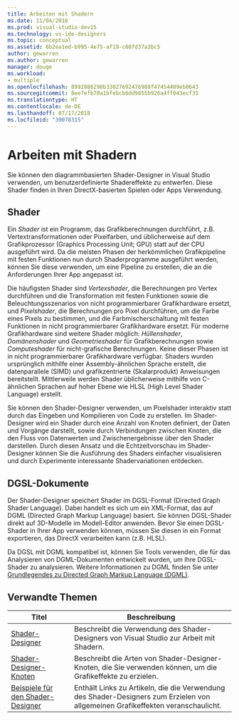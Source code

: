 ```yaml
---
title: Arbeiten mit Shadern
ms.date: 11/04/2016
ms.prod: visual-studio-dev15
ms.technology: vs-ide-designers
ms.topic: conceptual
ms.assetid: 6b2ea1ed-b995-4e75-af19-c68fd37a3bc5
author: gewarren
ms.author: gewarren
manager: douge
ms.workload:
- multiple
ms.openlocfilehash: 8992886290b33027692476988f47454409eb0643
ms.sourcegitcommit: 8ee7efb70a1bfebcb6dd9855b926a4ff043ecf35
ms.translationtype: HT
ms.contentlocale: de-DE
ms.lasthandoff: 07/17/2018
ms.locfileid: "39078315"
---
```

# <a name="work-with-shaders"></a>Arbeiten mit Shadern

Sie können den diagrammbasierten Shader-Designer in Visual Studio verwenden, um benutzerdefinierte Shadereffekte zu entwerfen. Diese Shader finden in Ihren DirectX-basierten Spielen oder Apps Verwendung.

## <a name="shaders"></a>Shader

Ein *Shader* ist ein Programm, das Grafikberechnungen durchführt, z.B. Vertextransformationen oder Pixelfarben, und üblicherweise auf dem Grafikprozessor (Graphics Processing Unit; GPU) statt auf der CPU ausgeführt wird. Da die meisten Phasen der herkömmlichen Grafikpipeline mit festen Funktionen nun durch Shaderprogramme ausgeführt werden, können Sie diese verwenden, um eine Pipeline zu erstellen, die an die Anforderungen Ihrer App angepasst ist.

Die häufigsten Shader sind *Vertexshader*, die Berechnungen pro Vertex durchführen und die Transformation mit festen Funktionen sowie die Beleuchtungsszenarios von nicht programmierbarer Grafikhardware ersetzt, und *Pixelshader*, die Berechnungen pro Pixel durchführen, um die Farbe eines Pixels zu bestimmen, und die Farbmischerschaltung mit festen Funktionen in nicht programmierbarer Grafikhardware ersetzt. Für moderne Grafikhardware sind weitere Shader möglich: *Hüllenshader*, *Domänenshader* und *Geometrieshader* für Grafikberechnungen sowie *Computeshader* für nicht-grafische Berechnungen. Keine dieser Phasen ist in nicht programmierbarer Grafikhardware verfügbar. Shaders wurden ursprünglich mithilfe einer Assembly-ähnlichen Sprache erstellt, die datenparallele (SIMD) und grafikzentrierte (Skalarprodukt) Anweisungen bereitstellt. Mittlerweile werden Shader üblicherweise mithilfe von C-ähnlichen Sprachen auf hoher Ebene wie HLSL (High Level Shader Language) erstellt.

Sie können den Shader-Designer verwenden, um Pixelshader interaktiv statt durch das Eingeben und Kompilieren von Code zu erstellen. Im Shader-Designer wird ein Shader durch eine Anzahl von Knoten definiert, der Daten und Vorgänge darstellt, sowie durch Verbindungen zwischen Knoten, die den Fluss von Datenwerten und Zwischenergebnisse über den Shader darstellen. Durch diesen Ansatz und die Echtzeitvorschau im Shader-Designer können Sie die Ausführung des Shaders einfacher visualisieren und durch Experimente interessante Shadervariationen entdecken.

## <a name="dgsl-documents"></a>DGSL-Dokumente

Der Shader-Designer speichert Shader im DGSL-Format (Directed Graph Shader Language). Dabei handelt es sich um ein XML-Format, das auf DGML (Directed Graph Markup Language) basiert. Sie können DGSL-Shader direkt auf 3D-Modelle im Modell-Editor anwenden. Bevor Sie einen DGSL-Shader in Ihrer App verwenden können, müssen Sie diesen in ein Format exportieren, das DirectX verarbeiten kann (z.B. HLSL).

Da DGSL mit DGML kompatibel ist, können Sie Tools verwenden, die für das Analysieren von DGML-Dokumenten entwickelt wurden, um Ihre DGSL-Shader zu analysieren. Weitere Informationen zu DGML finden Sie unter [Grundlegendes zu Directed Graph Markup Language (DGML)](http://msdn.microsoft.com/library/ee842619.aspx).

## <a name="related-topics"></a>Verwandte Themen

|Titel|Beschreibung |
|-----------|-----------------|
|[Shader-Designer](../designers/shader-designer.md)|Beschreibt die Verwendung des Shader-Designers von Visual Studio zur Arbeit mit Shadern.|
|[Shader-Designer-Knoten](../designers/shader-designer-nodes.md)|Beschreibt die Arten von Shader-Designer-Knoten, die Sie verwenden können, um die Grafikeffekte zu erzielen.|
|[Beispiele für den Shader-Designer](../designers/shader-designer-examples.md)|Enthält Links zu Artikeln, die die Verwendung des Shader-Designers zum Erzielen von allgemeinen Grafikeffekten veranschaulicht.|